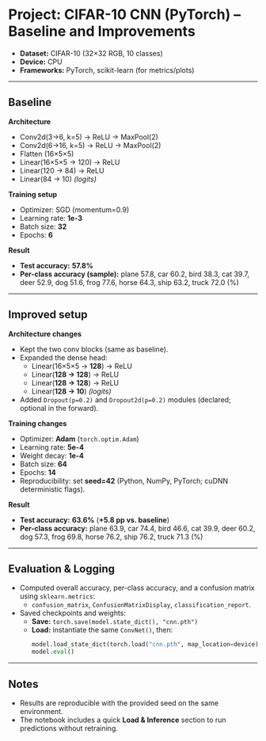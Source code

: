 # Project: CIFAR-10 CNN (PyTorch) – Baseline and Improvements

- **Dataset:** CIFAR-10 (32×32 RGB, 10 classes)  
- **Device:** CPU  
- **Frameworks:** PyTorch, scikit-learn (for metrics/plots)

---

## Baseline

**Architecture**
- Conv2d(3→6, k=5) → ReLU → MaxPool(2)
- Conv2d(6→16, k=5) → ReLU → MaxPool(2)
- Flatten (16×5×5)
- Linear(16×5×5 → 120) → ReLU
- Linear(120 → 84) → ReLU
- Linear(84 → 10) *(logits)*

**Training setup**
- Optimizer: SGD (momentum=0.9)  
- Learning rate: **1e-3**  
- Batch size: **32**  
- Epochs: **6**

**Result**
- **Test accuracy:** **57.8%**  
- **Per-class accuracy (sample):** plane 57.8, car 60.2, bird 38.3, cat 39.7, deer 52.9, dog 51.6, frog 77.6, horse 64.3, ship 63.2, truck 72.0 (%)

---

## Improved setup

**Architecture changes**
- Kept the two conv blocks (same as baseline).
- Expanded the dense head:
  - Linear(16×5×5 → **128**) → ReLU  
  - Linear(**128 → 128**) → ReLU  
  - Linear(**128 → 128**) → ReLU  
  - Linear(**128 → 10**) *(logits)*
- Added `Dropout(p=0.2)` and `Dropout2d(p=0.2)` modules (declared; optional in the forward).

**Training changes**
- Optimizer: **Adam** (`torch.optim.Adam`)  
- Learning rate: **5e-4**  
- Weight decay: **1e-4**  
- Batch size: **64**  
- Epochs: **14**  
- Reproducibility: set **seed=42** (Python, NumPy, PyTorch; cuDNN deterministic flags).

**Result**
- **Test accuracy:** **63.6%** (**+5.8 pp vs. baseline**)  
- **Per-class accuracy:** plane 63.9, car 74.4, bird 46.6, cat 39.9, deer 60.2, dog 57.3, frog 69.8, horse 76.2, ship 76.2, truck 71.3 (%)

---

## Evaluation & Logging

- Computed overall accuracy, per-class accuracy, and a confusion matrix using `sklearn.metrics`:
  - `confusion_matrix`, `ConfusionMatrixDisplay`, `classification_report`.
- Saved checkpoints and weights:
  - **Save:** `torch.save(model.state_dict(), "cnn.pth")`
  - **Load:** instantiate the same `ConvNet()`, then:
    ```python
    model.load_state_dict(torch.load("cnn.pth", map_location=device))
    model.eval()
    ```

---

## Notes

- Results are reproducible with the provided seed on the same environment.
- The notebook includes a quick **Load & Inference** section to run predictions without retraining.
